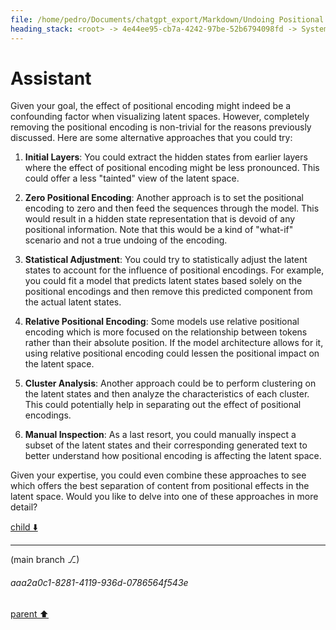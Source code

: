 ```yaml
---
file: /home/pedro/Documents/chatgpt_export/Markdown/Undoing Positional Encodings.md
heading_stack: <root> -> 4e44ee95-cb7a-4242-97be-52b6794098fd -> System -> 2984f899-ca70-4b1e-b2be-96ced8112a5e -> System -> aaa2f123-87f4-49f7-b9f0-234481819e63 -> User -> f32a251d-43c1-468d-8d74-d4e3d39545d5 -> Assistant -> aaa24e29-3f25-43e5-8bec-450e86dff908 -> User -> 777c7829-2f03-4e21-a4d2-d49947300f77 -> Assistant
---
```

# Assistant

Given your goal, the effect of positional encoding might indeed be a confounding factor when visualizing latent spaces. However, completely removing the positional encoding is non-trivial for the reasons previously discussed. Here are some alternative approaches that you could try:

1. **Initial Layers**: You could extract the hidden states from earlier layers where the effect of positional encoding might be less pronounced. This could offer a less "tainted" view of the latent space.

2. **Zero Positional Encoding**: Another approach is to set the positional encoding to zero and then feed the sequences through the model. This would result in a hidden state representation that is devoid of any positional information. Note that this would be a kind of "what-if" scenario and not a true undoing of the encoding.

3. **Statistical Adjustment**: You could try to statistically adjust the latent states to account for the influence of positional encodings. For example, you could fit a model that predicts latent states based solely on the positional encodings and then remove this predicted component from the actual latent states.

4. **Relative Positional Encoding**: Some models use relative positional encoding which is more focused on the relationship between tokens rather than their absolute position. If the model architecture allows for it, using relative positional encoding could lessen the positional impact on the latent space.

5. **Cluster Analysis**: Another approach could be to perform clustering on the latent states and then analyze the characteristics of each cluster. This could potentially help in separating out the effect of positional encodings.

6. **Manual Inspection**: As a last resort, you could manually inspect a subset of the latent states and their corresponding generated text to better understand how positional encoding is affecting the latent space.

Given your expertise, you could even combine these approaches to see which offers the best separation of content from positional effects in the latent space. Would you like to delve into one of these approaches in more detail?

[child ⬇️](#aaa2a0c1-8281-4119-936d-0786564f543e)

---

(main branch ⎇)
###### aaa2a0c1-8281-4119-936d-0786564f543e
[parent ⬆️](#777c7829-2f03-4e21-a4d2-d49947300f77)
